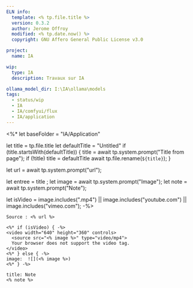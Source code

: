 ```yaml
---
ELN info:
  template: <% tp.file.title %>
  version: 0.3.2
  author: Jerome Offroy
  modified: <% tp.date.now() %>
  copyright: GNU Affero General Public License v3.0

project:
  name: IA

wip:
  type: IA
  description: Travaux sur IA

ollama_model_dir: I:\IA\ollama\models
tags:
  - status/wip
  - IA
  - IA/comfyui/flux
  - IA/application
---
```

<%*
  let baseFolder = "IA/Application"

  let title = tp.file.title
  let defaultTitle = "Untitled"
  if (title.startsWith(defaultTitle)) {
    title = await tp.system.prompt("Title from page");
    if (!title) title = defaultTitle
    await tp.file.rename(`${title}`);
  }

let url = await tp.system.prompt("url");

let entree = title ;
let image = await tp.system.prompt("Image");
let note = await tp.system.prompt("Note");

let isVideo = image.includes(".mp4") || image.includes("youtube.com") || image.includes("vimeo.com");
-%>
````ad-tip
Source : <% url %>

<%* if (isVideo) { -%>
<video width="640" height="360" controls>
  <source src="<% image %>" type="video/mp4">
  Your browser does not support the video tag.
</video>
<%* } else { -%>
image:  ![](<% image %>)
<%* } -%>
````

````ad-note
title: Note
<% note %>

````


